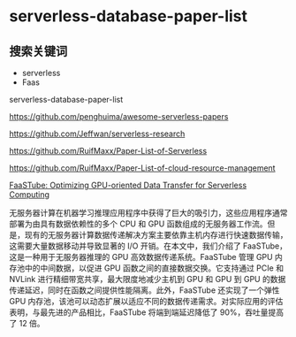 # serverless-database-paper-list

## 搜索关键词

* serverless
* Faas

serverless-database-paper-list

https://github.com/penghuima/awesome-serverless-papers

https://github.com/Jeffwan/serverless-research

https://github.com/RuifMaxx/Paper-List-of-Serverless

https://github.com/RuifMaxx/Paper-List-of-cloud-resource-management


[FaaSTube: Optimizing GPU-oriented Data Transfer for Serverless Computing](https://arxiv.org/pdf/2411.01830)

无服务器计算在机器学习推理应用程序中获得了巨大的吸引力，这些应用程序通常部署为由具有数据依赖性的多个 CPU 和 GPU 函数组成的无服务器工作流。但是，现有的无服务器计算数据传递解决方案主要依靠主机内存进行快速数据传输，这需要大量数据移动并导致显著的 I/O 开销。在本文中，我们介绍了 FaaSTube，这是一种用于无服务器推理的 GPU 高效数据传递系统。FaaSTube 管理 GPU 内存池中的中间数据，以促进 GPU 函数之间的直接数据交换。它支持通过 PCIe 和 NVLink 进行精细带宽共享，最大限度地减少主机到 GPU 和 GPU 到 GPU 的数据传递延迟，同时在函数之间提供性能隔离。此外，FaaSTube 还实现了一个弹性 GPU 内存池，该池可以动态扩展以适应不同的数据传递需求。对实际应用的评估表明，与最先进的产品相比，FaaSTube 将端到端延迟降低了 90%，吞吐量提高了 12 倍。
